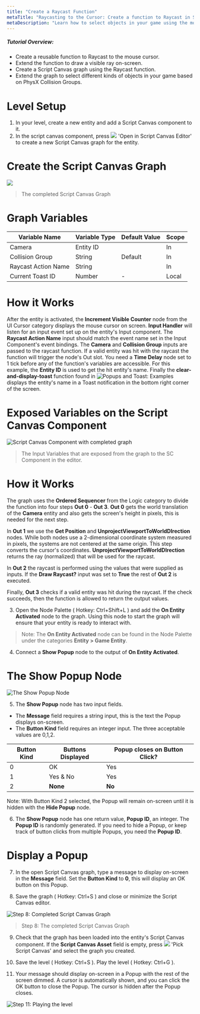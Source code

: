 ```yaml
---
title: "Create a Raycast Function"
metaTitle: "Raycasting to the Cursor: Create a function to Raycast in Script Canvas"
metaDescription: "Learn how to select objects in your game using the mouse cursor.  Filter the objects with Collision Groups"
---
```


##### Tutorial Overview:
-  Create a reusable function to Raycast to the mouse cursor.
-  Extend the function to draw a visible ray on-screen.
-  Create a Script Canvas graph using the Raycast function.
-  Extend the graph to select different kinds of objects in your game based on PhysX Collision Groups.

# Level Setup

1. In your level, create a new entity and add a Script Canvas component to it.
2. In the script canvas component, press ![](../images/icons/editor/open.png) 'Open in Script Canvas Editor' to create a new Script Canvas graph for the entity.

# Create the Script Canvas Graph

<a href="../images/02/rc-01.png" target="_blank">
  <img align="center" src="../images/02/rc-01.png"/>
</a>

>  The completed Script Canvas Graph

# Graph Variables

|Variable Name|Variable Type|Default Value|Scope|
|-------------|-------------|-------------|-----|
|Camera|Entity ID||In|
|Collision Group|String|Default|In|
|Raycast Action Name|String||In|
|Current Toast ID|Number|-|Local|

# How it Works

After the entity is activated, the **Increment Visible Counter** node from the UI Cursor category displays the mouse cursor on screen.  **Input Handler** will listen for an input event set up on the entity's Input component.  The **Raycast Action Name** input should match the event name set in the Input Component's event bindings.  The **Camera** and **Collision Group** inputs are passed to the raycast function.  If a valid entity was hit with the raycast the function will trigger the node's Out slot.  You need a **Time Delay** node set to 1 tick before any of the function's variables are accessible.  For this example, the **Entity ID** is used to get the hit entity's name.  Finally the **clear-and-display-toast** function found in ![Popups and Toast: Examples](01-popups/01-05-usage) displays the entity's name in a Toast notification in the bottom right corner of the screen.

# Exposed Variables on the Script Canvas Component

![Script Canvas Component with completed graph](../images/02/rc-05.png "Script Canvas Component with completed graph")
>  The Input Variables that are exposed from the graph to the SC Component in the editor.

# How it Works

The graph uses the **Ordered Sequencer** from the Logic category to divide the function into four steps **Out 0** - **Out 3**.  **Out 0** gets the world translation of the **Camera** entity and also gets the screen's height in pixels, this is needed for the next step.

In **Out 1** we use the **Get Position** and **UnprojectViewportToWorldDIrection** nodes.  While both nodes use a 2-dimensional coordinate system measured in pixels, the systems are not centered at the same origin.  This step converts the cursor's coordinates.  **UnprojectViewportToWorldDIrection** returns the ray (normalized) that will be used for the raycast.

In **Out 2** the raycast is performed using the values that were supplied as inputs.  If the **Draw Raycast?** input was set to **True** the rest of **Out 2** is executed.

Finally, **Out 3** checks if a valid entity was hit during the raycast.  If the check succeeds, then the function is allowed to return the output values.


3. Open the Node Palette ( Hotkey: Ctrl+Shift+L ) and add the **On Entity Activated**  node to the graph. Using this node to start the graph will ensure that your entity is ready to interact with.

>Note: The **On Entity Activated** node can be found in the Node Palette under the categories **Entity > Game Entity**.

4. Connect a **Show Popup** node to the output of **On Entity Activated**.

# The Show Popup Node

![The Show Popup Node](../images/01/popups-03.png "The Show Popup Node")

5. The **Show Popup** node has two input fields.

- The **Message** field requires a string input, this is the text the Popup displays on-screen.
- The **Button Kind** field requires an integer input. The three acceptable values are 0,1,2.

|Button Kind|Buttons Displayed|Popup closes on Button Click?|
|----|----|----|
|0|OK|Yes|
|1|Yes & No|Yes|
|2|**None**|**No**|

Note: With Button Kind 2 selected, the Popup will remain on-screen until it is hidden with the **Hide Popup** node.

6. The **Show Popup** node has one return value, **Popup ID**, an integer. The **Popup ID** is randomly generated. If you need to hide a Popup, or keep track of button clicks from multiple Popups, you need the **Popup ID**.

# Display a Popup

7. In the open Script Canvas graph, type a message to display on-screen in the **Message** field. Set the **Button Kind** to **0**, this will display an OK button on this Popup.

8. Save the graph ( Hotkey: Ctrl+S ) and close or minimize the Script Canvas editor.

![Step 8: Completed Script Canvas Graph](../images/01/popups-04.png "Step 8: Completed Script Canvas Graph")
> Step 8: The completed Script Canvas Graph

9. Check that the graph has been loaded into the entity's Script Canvas component. If the **Script Canvas Asset** field is empty, press ![](../images/icons/editor/tree.png) 'Pick Script Canvas' and select the graph you created.

10. Save the level ( Hotkey: Ctrl+S ). Play the level ( Hotkey: Ctrl+G ).

11. Your message should display on-screen in a Popup with the rest of the screen dimmed. A cursor is automatically shown, and you can click the OK button to close the Popup. The cursor is hidden after the Popup closes.

![Step 11: Playing the level](../images/01/popups-05.png "Step 11: Playing the level")
